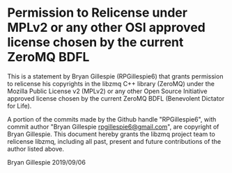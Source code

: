 # Permission to Relicense under MPLv2 or any other OSI approved license chosen by the current ZeroMQ BDFL

This is a statement by Bryan Gillespie (RPGillespie6)
that grants permission to relicense his copyrights in the libzmq C++
library (ZeroMQ) under the Mozilla Public License v2 (MPLv2) or any other
Open Source Initiative approved license chosen by the current ZeroMQ
BDFL (Benevolent Dictator for Life).

A portion of the commits made by the Github handle "RPGillespie6", with
commit author "Bryan Gillespie <rpgillespie6@gmail.com>", are copyright of Bryan Gillespie.
This document hereby grants the libzmq project team to relicense libzmq,
including all past, present and future contributions of the author listed
above.

Bryan Gillespie
2019/09/06
